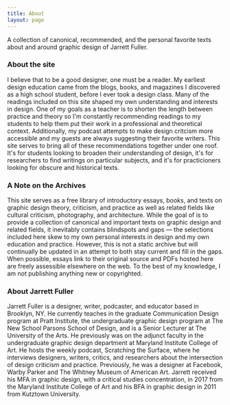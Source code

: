 ```yaml
---
title: About
layout: page
---
```


A collection of canonical, recommended, and the personal favorite texts about and around graphic design of Jarrett Fuller.

<div class="bio">
<h3>About the site</h3>
<p>I believe that to be a good designer, one must be a reader. My earliest design education came from the blogs, books, and magazines I discovered as a high school student, before I ever took a design class. Many of the readings included on this site shaped my own understanding and interests in design. One of my goals as a teacher is to shorten the length between practice and theory so I'm constantly recommending readings to my students to help them put their work in a professional and theoretical context. Additionally, my podcast attempts to make design critcism more accessible and my guests are always suggesting their favorite writers. This site serves to bring all of these recommendations together under one roof. It's for students looking to broaden their understanding of design, it's for researchers to find writings on particular subjects, and it's for practicioners looking for obscure and historical texts.
    </p>
</div>

<div class="bio">
<h3>A Note on the Archives</h3>
<p>This site serves as a free library of introductory essays, books, and texts on graphic design theory, criticism, and practice as well as related fields like cultural criticism, photography, and architecture. While the goal of is to provide a collection of canonical and important texts on graphic design and related fields, it inevitably contains blindspots and gaps — the selections included here skew to my own personal interests in design and my own education and practice. However, this is not a static archive but will continually be updated in an attempt to both stay current and fill in the gaps. When possible, essays link to their original source and PDFs hosted here are freely assessible elsewhere on the web. To the best of my knowledge, I am not publishing anything new or copyrighted.</p>
</div>

<div class="bio">
<h3>About Jarrett Fuller</h3>
<p>
Jarrett Fuller is a designer, writer, podcaster, and educator based in Brooklyn, NY. He currently teaches in the graduate Communication Design program at Pratt Institute, the undergraduate graphic design program at The New School Parsons School of Design, and is a Senior Lecturer at The University of the Arts. He previously was on the adjunct faculty in the undergraduate graphic design department at Maryland Institute College of Art. He hosts the weekly podcast, Scratching the Surface, where he interviews designers, writers, critics, and researchers about the intersection of design criticism and practice. Previously, he was a designer at Facebook, Warby Parker and The Whitney Museum of American Art. Jarrett received his MFA in graphic design, with a critical studies concentration, in 2017 from the Maryland Institute College of Art and his BFA in graphic design in 2011 from Kutztown University.</p>

</div>





